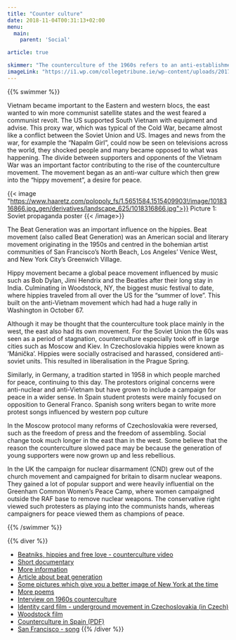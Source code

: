 ```yaml
---
title: "Counter culture"
date: 2018-11-04T00:31:13+02:00
menu:
  main:
    parent: 'Social'

article: true

skimmer: "The counterculture of the 1960s refers to an anti-establishment cultural phenomenon that was first developed in the US as a response to previous generations’ old religious and social standards. They opened up questions about sexuality, women's rights, respecting authorities and experimenting with drugs. The movement also protested against war in Vietnam and war in general."
imageLink: "https://i1.wp.com/collegetribune.ie/wp-content/uploads/2017/02/Protest.jpg?resize=1050%2C700"
---
```


{{% swimmer %}}

Vietnam became important to the Eastern and western blocs, the east wanted to win more communist satellite states and the west feared a communist revolt. The US supported South Vietnam with equipment and advise. This proxy war, which was typical of the Cold War, became almost like a conflict between the Soviet Union and US. Images and news from the war, for example the “Napalm Girl”, could now be seen on televisions across the world, they shocked people and many became opposed to what was happening. The divide between supporters and opponents of the Vietnam War was an important factor contributing to the rise of the counterculture movement. The movement began as an anti-war culture which then grew into the “hippy movement”, a desire for peace.

{{< image "https://www.haaretz.com/polopoly_fs/1.5651584.1515409903!/image/1018316866.jpg_gen/derivatives/landscape_625/1018316866.jpg">}}
Picture 1: Soviet propaganda poster
{{< /image>}}

The Beat Generation was an important influence on the hippies. Beat movement (also called Beat Generation) was an American social and literary movement originating in the 1950s and centred in the bohemian artist communities of San Francisco’s North Beach, Los Angeles’ Venice West, and New York City’s Greenwich Village.

Hippy movement became a global peace movement influenced by music such as Bob Dylan, Jimi Hendrix and the Beatles after their long stay in India. Culminating in Woodstock, NY, the biggest music festival to date, where hippies traveled from all over the US for the “summer of love”. This built on the anti-Vietnam movement which had had a huge rally in Washington in October 67. 

Although it may be thought that the counterculture took place mainly in the west, the east also had its own movement. For the Soviet Union the 60s was seen as a period of stagnation, counterculture especially took off in large cities such as Moscow and Kiev. In Czechoslovakia hippies were known as ‘Mánička’. Hippies were socially ostracised and harassed, considered anti-soviet units. This resulted in liberalisation in the Prague Spring.

Similarly, in Germany, a tradition started in 1958 in which people marched for peace, continuing to this day. The protestors original concerns were anti-nuclear and anti-Vietnam but have grown to include a campaign for peace in a wider sense. In Spain student protests were mainly focused on opposition to General Franco. Spanish song writers began to write more protest songs influenced by western pop culture

In the Moscow protocol many reforms of Czechoslovakia were reversed, such as the freedom of press and the freedom of assembling. Social change took much longer in the east than in the west. Some believe that the reason the counterculture slowed pace may be because the generation of young supporters were now grown up and less rebellious. 

In the UK the campaign for nuclear disarmament (CND) grew out of the church movement and campaigned for britain to disarm nuclear weapons. They gained a lot of popular support and were heavily influential on the Greenham Common Women’s Peace Camp, where women campaigned outside the RAF base to remove nuclear weapons. The conservative right viewed such protesters as playing into the communists hands, whereas campaigners for peace viewed them as champions of peace.


{{% /swimmer %}}

{{% diver %}}
- [Beatniks, hippies and free love - counterculture video](https://youtu.be/_ucpG1RG56Y)
- [Short documentary](https://www.youtube.com/watch?v=LSb3QWYXq-A)
- [More information](https://www.britannica.com/art/Beat-movement)
- [Article about beat generation](https://www.emptymirrorbooks.com/beat/whats-the-difference-between-beat-and-beatnik)
- [Some pictures which give you a better image of New York at the time](https://allthatsinteresting.com/beatniks-photographs-new-york#4)
- [More poems](https://theculturetrip.com/north-america/usa/california/articles/the-beat-generation-in-5-essential-poems/)
- [Interview on 1960s counterculture](https://www.c-span.org/video/?318868-7/1960s-era-counterculture)
- [Identity card film - underground movement in Czechoslovakia (in Czech)](https://m.imdb.com/title/tt1773000/)
- [Woodstock film](https://m.imdb.com/title/tt1127896/)
- [Counterculture in Spain (PDF)](http://www.espaciotiempoyeducacion.com/ojs/index.php/ete/article/download/60/48)
- [San Francisco - song](https://youtu.be/bch1_Ep5M1s)
{{% /diver %}}
